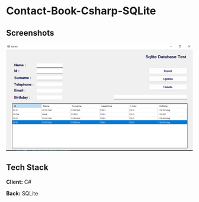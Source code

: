 # Contact-Book-Csharp-SQLite

## Screenshots

![App Screenshot](capture.png)

## Tech Stack

**Client:** C#

**Back:** SQLite
